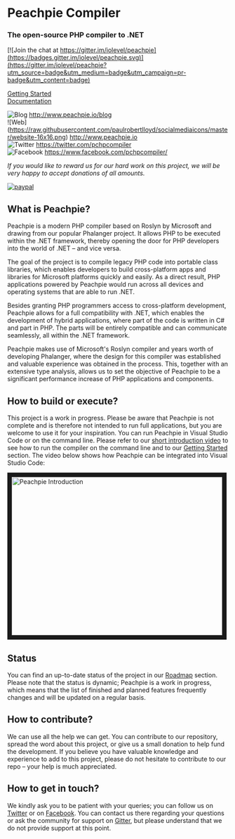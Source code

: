 # Peachpie Compiler
### The open-source PHP compiler to .NET

[![Join the chat at https://gitter.im/iolevel/peachpie](https://badges.gitter.im/iolevel/peachpie.svg)](https://gitter.im/iolevel/peachpie?utm_source=badge&utm_medium=badge&utm_campaign=pr-badge&utm_content=badge)

[Getting Started](https://github.com/iolevel/peachpie/wiki/Getting-Started)  
[Documentation](https://github.com/iolevel/peachpie/wiki)

 ![Blog](https://raw.githubusercontent.com/paulrobertlloyd/socialmediaicons/master/website-16x16.png) http://www.peachpie.io/blog   
 ![Web] (https://raw.githubusercontent.com/paulrobertlloyd/socialmediaicons/master/website-16x16.png) http://www.peachpie.io  
 ![Twitter](https://raw.githubusercontent.com/paulrobertlloyd/socialmediaicons/master/twitter-16x16.png) https://twitter.com/pchpcompiler  
 ![Facebook](https://raw.githubusercontent.com/paulrobertlloyd/socialmediaicons/master/facebook-16x16.png) https://www.facebook.com/pchpcompiler/  
 
_If you would like to reward us for our hard work on this project, we will be very happy to accept donations of all amounts._ 

[![paypal](https://www.paypalobjects.com/en_US/i/btn/btn_donateCC_LG.gif)](https://www.paypal.com/cgi-bin/webscr?cmd=_s-xclick&hosted_button_id=BY2V98VY57K2E)

## What is Peachpie?
Peachpie is a modern PHP compiler based on Roslyn by Microsoft and drawing from our popular Phalanger project. It allows PHP to be executed within the .NET framework, thereby opening the door for PHP developers into the world of .NET – and vice versa.

The goal of the project is to compile legacy PHP code into portable class libraries, which enables developers to build cross-platform apps and libraries for Microsoft platforms quickly and easily. As a direct result, PHP applications powered by Peachpie would run across all devices and operating systems that are able to run .NET.

Besides granting PHP programmers access to cross-platform development, Peachpie allows for a full compatibility with .NET, which enables the development of hybrid applications, where part of the code is written in C# and part in PHP. The parts will be entirely compatible and can communicate seamlessly, all within the .NET framework.

Peachpie makes use of Microsoft's Roslyn compiler and years worth of developing Phalanger, where the design for this compiler was established and valuable experience was obtained in the process. This, together with an extensive type analysis, allows us to set the objective of Peachpie to be a significant performance increase of PHP applications and components. 

## How to build or execute?
This project is a work in progress. Please be aware that Peachpie is not complete and is therefore not intended to run full applications, but you are welcome to use it for your inspiration. You can run Peachpie in Visual Studio Code or on the command line. Please refer to our [short introduction video](https://www.youtube.com/watch?v=GVWVInYiYLY) to see how to run the compiler on the command line and to our [Getting Started](https://github.com/iolevel/peachpie/wiki/Getting-Started) section. The video below shows how Peachpie can be integrated into Visual Studio Code:

<a href="https://www.youtube.com/watch?v=ESLJtlQ_AxY
" target="_blank"><img src="http://img.youtube.com/vi/ESLJtlQ_AxY/0.jpg" 
alt="Peachpie Introduction" width="480" height="360" border="10" /></a>

## Status
You can find an up-to-date status of the project in our [Roadmap](https://github.com/iolevel/peachpie/wiki/Peachpie-Roadmap) section. Please note that the status is dynamic; Peachpie is a work in progress, which means that the list of finished and planned features frequently changes and will be updated on a regular basis.

## How to contribute?
We can use all the help we can get. You can contribute to our repository, spread the word about this project, or give us a small donation to help fund the development. If you believe you have valuable knowledge and experience to add to this project, please do not hesitate to contribute to our repo – your help is much appreciated.

## How to get in touch?
We kindly ask you to be patient with your queries; you can follow us on [Twitter](https://twitter.com/pchpcompiler) or on [Facebook](https://www.facebook.com/pchpcompiler/). You can contact us there regarding your questions or ask the community for support on [Gitter](https://gitter.im/iolevel/peachpie), but please understand that we do not provide support at this point. 
